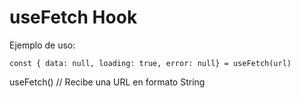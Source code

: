 # useFetch Hook

Ejemplo de uso:

```
const { data: null, loading: true, error: null} = useFetch(url)
```

useFetch() // Recibe una URL en formato String
